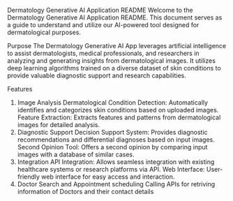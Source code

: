 Dermatology Generative AI Application README
Welcome to the Dermatology Generative AI Application README. This document serves as a guide to understand and utilize our AI-powered tool designed for dermatological purposes.

Purpose
The Dermatology Generative AI App leverages artificial intelligence to assist dermatologists, medical professionals, and researchers in analyzing and generating insights from dermatological images. It utilizes deep learning algorithms trained on a diverse dataset of skin conditions to provide valuable diagnostic support and research capabilities.

Features
1. Image Analysis
Dermatological Condition Detection: Automatically identifies and categorizes skin conditions based on uploaded images.
Feature Extraction: Extracts features and patterns from dermatological images for detailed analysis.
2. Diagnostic Support
Decision Support System: Provides diagnostic recommendations and differential diagnoses based on input images.
Second Opinion Tool: Offers a second opinion by comparing input images with a database of similar cases.
3. Integration
API Integration: Allows seamless integration with existing healthcare systems or research platforms via API.
Web Interface: User-friendly web interface for easy access and interaction.
4. Doctor Search and Appointment scheduling
Calling APIs for retriving information of Doctors and their contact details
